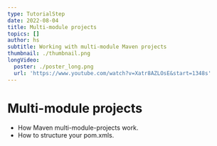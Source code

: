 ```yaml
---
type: TutorialStep
date: 2022-08-04
title: Multi-module projects
topics: []
author: hs
subtitle: Working with multi-module Maven projects
thumbnail: ./thumbnail.png
longVideo:
  poster: ./poster_long.png
  url: 'https://www.youtube.com/watch?v=Xatr8AZLOsE&start=1348s'
---
```


# Multi-module projects

* How Maven multi-module-projects work.
* How to structure your pom.xmls.
